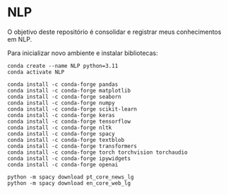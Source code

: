 # NLP

O objetivo deste repositório é consolidar e registrar meus conhecimentos em NLP.

Para inicializar novo ambiente e instalar bibliotecas:

```
conda create --name NLP python=3.11
conda activate NLP

conda install -c conda-forge pandas
conda install -c conda-forge matplotlib
conda install -c conda-forge seaborn
conda install -c conda-forge numpy
conda install -c conda-forge scikit-learn
conda install -c conda-forge keras
conda install -c conda-forge tensorflow
conda install -c conda-forge nltk
conda install -c conda-forge spacy
conda install -c conda-forge textblob
conda install -c conda-forge transformers
conda install -c conda-forge torch torchvision torchaudio
conda install -c conda-forge ipywidgets
conda install -c conda-forge openai

python -m spacy download pt_core_news_lg
python -m spacy download en_core_web_lg 
```